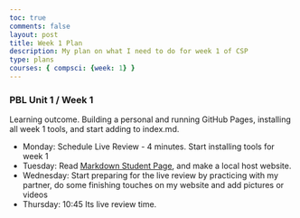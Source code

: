 ```yaml
---
toc: true
comments: false
layout: post
title: Week 1 Plan
description: My plan on what I need to do for week 1 of CSP
type: plans
courses: { compsci: {week: 1} }
---
```


### PBL Unit 1 / Week 1
Learning outcome. Building a personal and running GitHub Pages, installing all week 1 tools, and start adding to index.md.
- Monday: Schedule Live Review - 4 minutes. Start installing tools for week 1
- Tuesday: Read [Markdown Student Page](https://nighthawkcoders.github.io/teacher//c4.3/c5.0/2023/08/17/markdown-html_fragments.html), and make a local host website.
- Wednesday: Start preparing for the live review by practicing with my partner, do some finishing touches on my website and add pictures or videos
- Thursday: 10:45 Its live review time.
